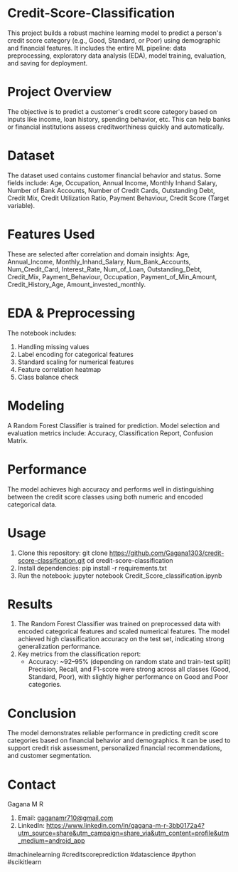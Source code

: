 # Credit-Score-Classification
This project builds a robust machine learning model to predict a person's credit score category (e.g., Good, Standard, or Poor) using demographic and financial features. It includes the entire ML pipeline: data preprocessing, exploratory data analysis (EDA), model training, evaluation, and saving for deployment.

# Project Overview
The objective is to predict a customer's credit score category based on inputs like income, loan history, spending behavior, etc. This can help banks or financial institutions assess creditworthiness quickly and automatically.

# Dataset
The dataset used contains customer financial behavior and status. Some fields include:
Age,
Occupation,
Annual Income,
Monthly Inhand Salary,
Number of Bank Accounts,
Number of Credit Cards,
Outstanding Debt,
Credit Mix,
Credit Utilization Ratio,
Payment Behaviour,
Credit Score (Target variable).

# Features Used
These are selected after correlation and domain insights:
Age,
Annual_Income,
Monthly_Inhand_Salary,
Num_Bank_Accounts,
Num_Credit_Card,
Interest_Rate,
Num_of_Loan,
Outstanding_Debt,
Credit_Mix,
Payment_Behaviour,
Occupation,
Payment_of_Min_Amount,
Credit_History_Age,
Amount_invested_monthly.

# EDA & Preprocessing
 The notebook includes:
1. Handling missing values
2. Label encoding for categorical features
3. Standard scaling for numerical features
4. Feature correlation heatmap
5. Class balance check

# Modeling
A Random Forest Classifier is trained for prediction. Model selection and evaluation metrics include:
Accuracy,
Classification Report,
Confusion Matrix.

# Performance
The model achieves high accuracy and performs well in distinguishing between the credit score classes using both numeric and encoded categorical data.

# Usage
1. Clone this repository:
git clone https://github.com/Gagana1303/credit-score-classification.git
cd credit-score-classification
2. Install dependencies:
pip install -r requirements.txt
3. Run the notebook:
jupyter notebook Credit_Score_classification.ipynb

# Results
1. The Random Forest Classifier was trained on preprocessed data with encoded categorical features and scaled numerical features.
The model achieved high classification accuracy on the test set, indicating strong generalization performance.
2. Key metrics from the classification report:
   * Accuracy: ~92–95% (depending on random state and train-test split)
   Precision, Recall, and F1-score were strong across all classes (Good, Standard, Poor), with slightly higher performance on Good and Poor categories.

# Conclusion
The model demonstrates reliable performance in predicting credit score categories based on financial behavior and demographics.
It can be used to support credit risk assessment, personalized financial recommendations, and customer segmentation.

# Contact
Gagana M R
1. Email: gaganamr710@gmail.com
2. LinkedIn: https://www.linkedin.com/in/gagana-m-r-3bb0172a4?utm_source=share&utm_campaign=share_via&utm_content=profile&utm_medium=android_app

#machinelearning  #creditscoreprediction #datascience #python #scikitlearn
